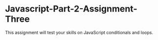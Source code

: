 # Javascript-Part-2-Assignment-Three
This assignment will test your skills on JavaScript conditionals and loops.
